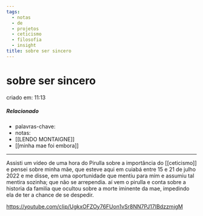 ```yaml
---
tags:
  - notas
  - de
  - projetos
  - ceticismo
  - filosofia
  - insight
title: sobre ser sincero
---
```

# sobre ser sincero
criado em: 11:13

##### Relacionado
- palavras-chave:
- notas:
- [[LENDO MONTAIGNE]]
- [[minha mae foi embora]]
---

Assisti um vídeo de uma hora do Pirulla sobre a importância do [[ceticismo]]  e pensei sobre minha mãe, que esteve aqui em cuiabá entre 15 e 21 de julho 2022 e me disse, em uma oportunidade que mentiu para mim e assumiu tal mentira sozinha; que não se arrependia. 
aí vem o pirulla e conta sobre a historia da familia que ocultou sobre a morte iminente da mae, impedindo ela de ter a chance de se despedir.

https://youtube.com/clip/UgkxOFZOy76FUon1vSr8NN7PJ17IBdzzmjgM
